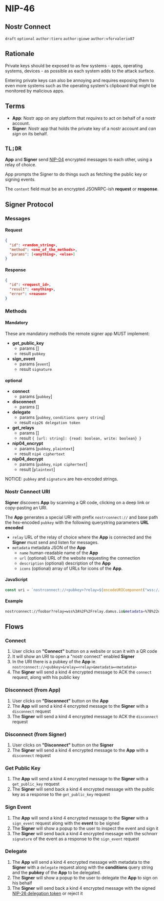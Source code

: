 NIP-46
======

Nostr Connect
------------------------

`draft` `optional` `author:tiero` `author:giowe` `author:vforvalerio87`

## Rationale

Private keys should be exposed to as few systems - apps, operating systems, devices - as possible as each system adds to the attack surface.

Entering private keys can also be annoying and requires exposing them to even more systems such as the operating system's clipboard that might be monitored by malicious apps.


## Terms

* **App**: Nostr app on any platform that *requires* to act on behalf of a nostr account.
* **Signer**: Nostr app that holds the private key of a nostr account and *can sign* on its behalf.


## `TL;DR`


**App** and **Signer** send [NIP-04](/04.md) encrypted messages to each other, using a relay of choice. 

App prompts the Signer to do things such as fetching the public key or signing events.

The `content` field must be an encrypted JSONRPC-ish **request** or **response**.

## Signer Protocol

### Messages

#### Request

```json
{
  "id": <random_string>,
  "method": <one_of_the_methods>,
  "params": [<anything>, <else>]
}
```

#### Response

```json
{
  "id": <request_id>,
  "result": <anything>,
  "error": <reason>
}
```

### Methods


#### Mandatory 

These are mandatory methods the remote signer app MUST implement:

- **get_public_key**
  - params []
  - result `pubkey` 
- **sign_event**
  - params [`event`]
  - result `signature` 

#### optional


- **connect**
  - params [`pubkey`]
- **disconnect**
  - params []
- **delegate** 
  - params [`pubkey`, `conditions query string`]
  - result `nip26 delegation token`
- **get_relays**
  - params []
  - result `{ [url: string]: {read: boolean, write: boolean} }` 
- **nip04_encrypt**
  - params [`pubkey`, `plaintext`]
  - result `nip4 ciphertext`
- **nip04_decrypt**
  - params [`pubkey`, `nip4 ciphertext`]
  - result [`plaintext`]


NOTICE: `pubkey` and `signature` are hex-encoded strings.


### Nostr Connect URI

**Signer** discovers **App** by scanning a QR code, clicking on a deep link or copy-pasting an URI.

The **App** generates a special URI with prefix `nostrconnect://` and base path the hex-encoded `pubkey` with the following querystring parameters **URL encoded**

- `relay` URL of the relay of choice where the **App** is connected and the **Signer** must send and listen for messages.
- `metadata`  metadata JSON of the **App** 
    - `name` human-readable name of the **App** 
    - `url` (optional) URL of the website requesting the connection
    - `description` (optional) description of the **App**
    - `icons` (optional) array of URLs for icons of the **App**.

#### JavaScript

```js
const uri = `nostrconnect://<pubkey>?relay=${encodeURIComponent("wss://relay.damus.io")}&metadata=${encodeURIComponent(JSON.stringify({"name": "Example"}))}`
```

#### Example
```sh
nostrconnect://foobar?relay=wss%3A%2F%2Frelay.damus.io&metadata=%7B%22name%22%3A%22Example%22%7D
```



## Flows


### Connect

1. User clicks on **"Connect"** button on a website or scan it with a QR code
2. It will show an URI to open a "nostr connect" enabled **Signer** 
3. In the URI there is a pubkey of the **App** ie. `nostrconnect://<pubkey>&relay=<relay>&metadata=<metadata>`
4. The **Signer** will send a kind 4 encrypted message to ACK the `connect` request, along with his public key

### Disconnect (from App)

1. User clicks on **"Disconnect"** button on the **App**
2. The **App** will send a kind 4 encrypted message to the **Signer** with a `disconnect` request
3. The **Signer** will send a kind 4 encrypted message to ACK the `disconnect` request

### Disconnect (from Signer)

1. User clicks on **"Disconnect"** button on the **Signer**
2. The **Signer** will send a kind 4 encrypted message to the **App** with a `disconnect` request


### Get Public Key

1. The **App** will send a kind 4 encrypted message to the **Signer** with a `get_public_key` request
3. The **Signer** will send back a kind 4 encrypted message with the public key as a response to the `get_public_key` request

### Sign Event

1. The **App** will send a kind 4 encrypted message to the **Signer** with a `sign_event` request along with the **event** to be signed
2. The **Signer** will show a popup to the user to inspect the event and sign it
3. The **Signer** will send back a kind 4 encrypted message with the schnorr `signature` of the event as a response to the `sign_event` request

### Delegate

1. The **App** will send a kind 4 encrypted message with metadata to the **Signer** with a `delegate` request along with the **conditions** query string and the **pubkey** of the **App** to be delegated.
2. The **Signer** will show a popup to the user to delegate the **App** to sign on his behalf
3. The **Signer** will send back a kind 4 encrypted message with the signed [NIP-26 delegation token](https://github.com/nostr-protocol/nips/blob/master/26.md) or reject it


